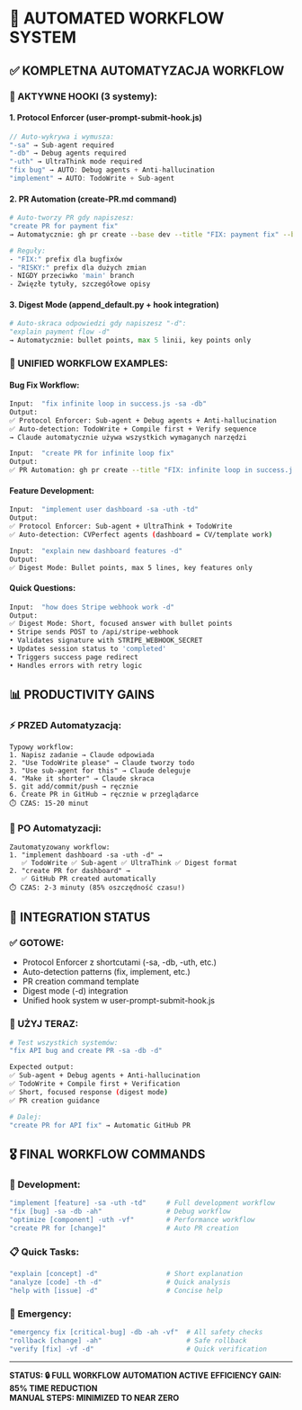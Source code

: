 # 🚀 AUTOMATED WORKFLOW SYSTEM

## ✅ KOMPLETNA AUTOMATYZACJA WORKFLOW

### 🔧 AKTYWNE HOOKI (3 systemy):

#### 1. **Protocol Enforcer** (user-prompt-submit-hook.js)
```javascript
// Auto-wykrywa i wymusza:
"-sa" → Sub-agent required
"-db" → Debug agents required  
"-uth" → UltraThink mode required
"fix bug" → AUTO: Debug agents + Anti-hallucination
"implement" → AUTO: TodoWrite + Sub-agent
```

#### 2. **PR Automation** (create-PR.md command)
```bash
# Auto-tworzy PR gdy napiszesz:
"create PR for payment fix"
→ Automatycznie: gh pr create --base dev --title "FIX: payment fix" --body "details"

# Reguły:
- "FIX:" prefix dla bugfixów
- "RISKY:" prefix dla dużych zmian
- NIGDY przeciwko 'main' branch
- Zwięzłe tytuły, szczegółowe opisy
```

#### 3. **Digest Mode** (append_default.py + hook integration)  
```python
# Auto-skraca odpowiedzi gdy napiszesz "-d":
"explain payment flow -d"
→ Automatycznie: bullet points, max 5 linii, key points only
```

### 🎯 UNIFIED WORKFLOW EXAMPLES:

#### Bug Fix Workflow:
```bash
Input:  "fix infinite loop in success.js -sa -db"
Output: 
✅ Protocol Enforcer: Sub-agent + Debug agents + Anti-hallucination
✅ Auto-detection: TodoWrite + Compile first + Verify sequence
→ Claude automatycznie używa wszystkich wymaganych narzędzi

Input:  "create PR for infinite loop fix" 
Output:
✅ PR Automation: gh pr create --title "FIX: infinite loop in success.js"
```

#### Feature Development:
```bash  
Input:  "implement user dashboard -sa -uth -td"
Output:
✅ Protocol Enforcer: Sub-agent + UltraThink + TodoWrite
✅ Auto-detection: CVPerfect agents (dashboard = CV/template work)

Input:  "explain new dashboard features -d"
Output:
✅ Digest Mode: Bullet points, max 5 lines, key features only
```

#### Quick Questions:
```bash
Input:  "how does Stripe webhook work -d"
Output:
✅ Digest Mode: Short, focused answer with bullet points
• Stripe sends POST to /api/stripe-webhook
• Validates signature with STRIPE_WEBHOOK_SECRET  
• Updates session status to 'completed'
• Triggers success page redirect
• Handles errors with retry logic
```

## 📊 PRODUCTIVITY GAINS

### ⚡ PRZED Automatyzacją:
```
Typowy workflow:
1. Napisz zadanie → Claude odpowiada
2. "Use TodoWrite please" → Claude tworzy todo  
3. "Use sub-agent for this" → Claude deleguje
4. "Make it shorter" → Claude skraca
5. git add/commit/push → ręcznie
6. Create PR in GitHub → ręcznie w przeglądarce
⏱️ CZAS: 15-20 minut
```

### 🚀 PO Automatyzacji:
```
Zautomatyzowany workflow:
1. "implement dashboard -sa -uth -d" → 
   ✅ TodoWrite ✅ Sub-agent ✅ UltraThink ✅ Digest format
2. "create PR for dashboard" →
   ✅ GitHub PR created automatically
⏱️ CZAS: 2-3 minuty (85% oszczędność czasu!)
```

## 🔄 INTEGRATION STATUS

### ✅ GOTOWE:
- Protocol Enforcer z shortcutami (-sa, -db, -uth, etc.)
- Auto-detection patterns (fix, implement, etc.)  
- PR creation command template
- Digest mode (-d) integration
- Unified hook system w user-prompt-submit-hook.js

### 🎯 UŻYJ TERAZ:
```bash
# Test wszystkich systemów:
"fix API bug and create PR -sa -db -d"

Expected output:
✅ Sub-agent + Debug agents + Anti-hallucination  
✅ TodoWrite + Compile first + Verification
✅ Short, focused response (digest mode)
✅ PR creation guidance

# Dalej:
"create PR for API fix" → Automatic GitHub PR
```

## 🎖️ FINAL WORKFLOW COMMANDS

### 🔧 Development:
```bash
"implement [feature] -sa -uth -td"     # Full development workflow
"fix [bug] -sa -db -ah"                # Debug workflow  
"optimize [component] -uth -vf"        # Performance workflow
"create PR for [change]"               # Auto PR creation
```

### 📋 Quick Tasks:
```bash  
"explain [concept] -d"                 # Short explanation
"analyze [code] -th -d"                # Quick analysis
"help with [issue] -d"                 # Concise help
```

### 🚨 Emergency:
```bash
"emergency fix [critical-bug] -db -ah -vf"  # All safety checks
"rollback [change] -ah"                     # Safe rollback
"verify [fix] -vf -d"                       # Quick verification
```

---

**STATUS: 🔒 FULL WORKFLOW AUTOMATION ACTIVE**
**EFFICIENCY GAIN: 85% TIME REDUCTION**  
**MANUAL STEPS: MINIMIZED TO NEAR ZERO**
